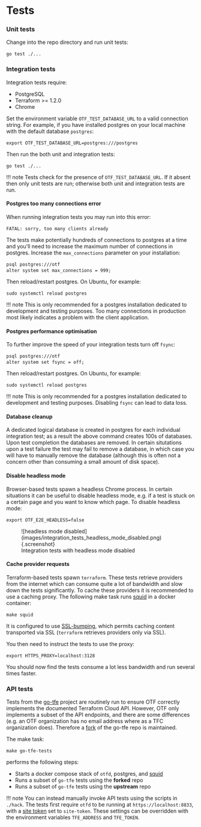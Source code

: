 # Tests

### Unit tests

Change into the repo directory and run unit tests:

```
go test ./...
```

### Integration tests

Integration tests require:

* PostgreSQL
* Terraform >= 1.2.0
* Chrome

Set the environment variable `OTF_TEST_DATABASE_URL` to a valid connection string. For example, if you have installed postgres on your local machine with the default database `postgres`:

```
export OTF_TEST_DATABASE_URL=postgres:///postgres
```

Then run the both unit and integration tests:

```
go test ./...
```

!!! note
	Tests check for the presence of `OTF_TEST_DATABASE_URL`. If it absent then only unit tests are run; otherwise both unit and integration tests are run.

#### Postgres too many connections error

When running integration tests you may run into this error:

```
FATAL: sorry, too many clients already
```

The tests make potentially hundreds of connections to postgres at a time and you'll need to increase the maximum number of connections in postgres. Increase the `max_connections` parameter on your installation:

```
psql postgres:///otf
alter system set max_connections = 999;
```

Then reload/restart postgres. On Ubuntu, for example:

```
sudo systemctl reload postgres
```

!!! note
    This is only recommended for a postgres installation dedicated to development and testing purposes. Too many connections in production most likely indicates a problem with the client application.


#### Postgres performance optimisation

To further improve the speed of your integration tests turn off `fsync`:

```
psql postgres:///otf
alter system set fsync = off;
```

Then reload/restart postgres. On Ubuntu, for example:

```
sudo systemctl reload postgres
```

!!! note
    This is only recommended for a postgres installation dedicated to development and testing purposes. Disabling `fsync` can lead to data loss.

#### Database cleanup

A dedicated logical database is created in postgres for each individual
integration test; as a result the above command creates 100s of databases. Upon
test completion the databases are removed. In certain situtations upon a test
failure the test may fail to remove a database, in which case you will have to
manually remove the database (although this is often not a concern other than
consuming a small amount of disk space).

#### Disable headless mode

Browser-based tests spawn a headless Chrome process. In certain situations it
can be useful to disable headless mode, e.g. if a test is stuck on a certain
page and you want to know which page. To disable headless mode:

```
export OTF_E2E_HEADLESS=false
```

<figure markdown>
![headless mode disabled](images/integration_tests_headless_mode_disabled.png){.screenshot}
<figcaption>Integration tests with headless mode disabled</figcaption>
</figure>

#### Cache provider requests

Terraform-based tests spawn `terraform`. These tests retrieve providers from
the internet which can consume quite a lot of bandwidth and slow down the tests
significantly. To cache these providers it is recommended to use a caching
proxy. The following make task runs [squid](http://www.squid-cache.org/) in a
docker container:

```
make squid
```

It is configured to use
[SSL-bumping](https://wiki.squid-cache.org/Features/SslBump), which permits
caching content transported via SSL (`terraform` retrieves providers only via
SSL).

You then need to instruct the tests to use the proxy:

```
export HTTPS_PROXY=localhost:3128
```

You should now find the tests consume a lot less bandwidth and run several times
faster.

### API tests

Tests from the [go-tfe](https://github.com/hashicorp/go-tfe) project are routinely run to ensure OTF correctly implements the documented Terraform Cloud API. However, OTF only implements a subset of the API endpoints, and there are some differences (e.g. an OTF organization has no email address where as a TFC organization does). Therefore a [fork](https://github.com/leg100/go-tfe) of the go-tfe repo is maintained.

The make task:

```
make go-tfe-tests
```

performs the following steps:

* Starts a docker compose stack of `otfd`, postgres, and [squid](#cache-provider-requests)
* Runs a subset of `go-tfe` tests using the **forked** repo
* Runs a subset of `go-tfe` tests using the **upstream** repo

!!! note
    You can instead manually invoke API tests using the scripts in `./hack`. The tests first require `otfd` to be running at `https://localhost:8833`, with a [site token](/config/flags#-site-token) set to `site-token`. These settings can be overridden with the environment variables `TFE_ADDRESS` and `TFE_TOKEN`.
